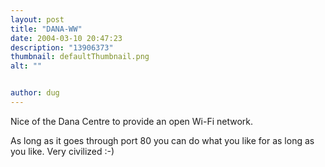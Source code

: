 ```yaml
---
layout: post
title: "DANA-WW"
date: 2004-03-10 20:47:23
description: "13906373"
thumbnail: defaultThumbnail.png
alt: ""


author: dug
---
```


<p>Nice of the Dana Centre to provide an open Wi-Fi network.</p>

<p>As long as it goes through port 80 you can do what you like for as long as you like. Very civilized :-)</p>
